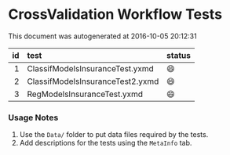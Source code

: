 # CrossValidation Workflow Tests

This document was autogenerated at 2016-10-05 20:12:31


| id|test                             |status  |
|--:|:--------------------------------|:-------|
|  1|ClassifModelsInsuranceTest.yxmd  |:smile: |
|  2|ClassifModelsInsuranceTest2.yxmd |:smile: |
|  3|RegModelsInsuranceTest.yxmd      |:smile: |


### Usage Notes

1. Use the `Data/` folder to put data files required by the tests.
2. Add descriptions for the tests using the `MetaInfo` tab.
